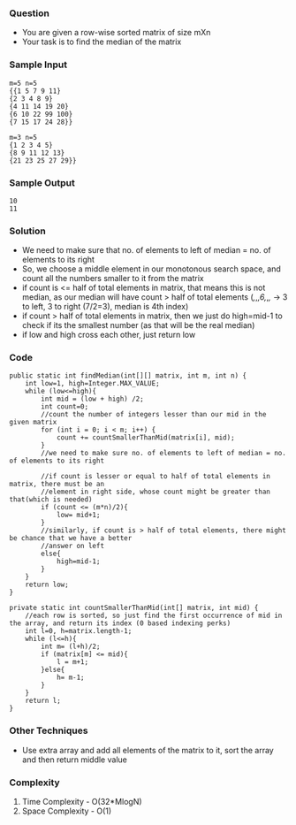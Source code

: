 ### Question
- You are given a row-wise sorted matrix of size mXn
- Your task is to find the median of the matrix

### Sample Input
    m=5 n=5
    {{1 5 7 9 11}
    {2 3 4 8 9}
    {4 11 14 19 20}
    {6 10 22 99 100}
    {7 15 17 24 28}}

    m=3 n=5
    {1 2 3 4 5}
    {8 9 11 12 13}
    {21 23 25 27 29}}

### Sample Output
    10
    11

### Solution
- We need to make sure that no. of elements to left of median = no. of elements to its right
- So, we choose a middle element in our monotonous search space, and count all the numbers smaller to it from the matrix
- if count is <= half of total elements in matrix, that means this is not median, as our median will have count > half of total elements (_,_,_,6,_,_,_ -> 3 to left, 3 to right (7/2=3), median is 4th index)
- if count > half of total elements in matrix, then we just do high=mid-1 to check if its the smallest number (as that will be the real median)
- if low and high cross each other, just return low

### Code
    public static int findMedian(int[][] matrix, int m, int n) {
        int low=1, high=Integer.MAX_VALUE;
        while (low<=high){
            int mid = (low + high) /2;
            int count=0;
            //count the number of integers lesser than our mid in the given matrix
            for (int i = 0; i < m; i++) {
                count += countSmallerThanMid(matrix[i], mid);
            }
            //we need to make sure no. of elements to left of median = no. of elements to its right

            //if count is lesser or equal to half of total elements in matrix, there must be an
            //element in right side, whose count might be greater than that(which is needed)
            if (count <= (m*n)/2){
                low= mid+1;
            }
            //similarly, if count is > half of total elements, there might be chance that we have a better 
            //answer on left
            else{
                high=mid-1;
            }
        }
        return low;
    }

    private static int countSmallerThanMid(int[] matrix, int mid) {
        //each row is sorted, so just find the first occurrence of mid in the array, and return its index (0 based indexing perks)
        int l=0, h=matrix.length-1;
        while (l<=h){
            int m= (l+h)/2;
            if (matrix[m] <= mid){
                l = m+1;
            }else{
                h= m-1;
            }
        }
        return l;
    } 


### Other Techniques
- Use extra array and add all elements of the matrix to it, sort the array and then return middle value

### Complexity
1. Time Complexity - O(32*MlogN)
2. Space Complexity - O(1)